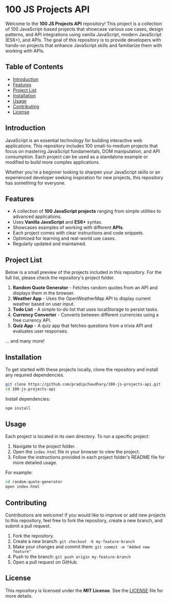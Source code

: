 
# 100 JS Projects API

Welcome to the **100 JS Projects API** repository! This project is a collection of 100 JavaScript-based projects that showcase various use cases, design patterns, and API integrations using vanilla JavaScript, modern JavaScript (ES6+), and APIs. The goal of this repository is to provide developers with hands-on projects that enhance JavaScript skills and familiarize them with working with APIs.

## Table of Contents

- [Introduction](#introduction)
- [Features](#features)
- [Project List](#project-list)
- [Installation](#installation)
- [Usage](#usage)
- [Contributing](#contributing)
- [License](#license)

## Introduction

JavaScript is an essential technology for building interactive web applications. This repository includes 100 small-to-medium projects that focus on mastering JavaScript fundamentals, DOM manipulation, and API consumption. Each project can be used as a standalone example or modified to build more complex applications.

Whether you're a beginner looking to sharpen your JavaScript skills or an experienced developer seeking inspiration for new projects, this repository has something for everyone.

## Features

- A collection of **100 JavaScript projects** ranging from simple utilities to advanced applications.
- Uses **Vanilla JavaScript** and **ES6+** syntax.
- Showcases examples of working with different **APIs**.
- Each project comes with clear instructions and code snippets.
- Optimized for learning and real-world use cases.
- Regularly updated and maintained.

## Project List

Below is a small preview of the projects included in this repository. For the full list, please check the repository's project folder.

1. **Random Quote Generator** - Fetches random quotes from an API and displays them in the browser.
2. **Weather App** - Uses the OpenWeatherMap API to display current weather based on user input.
3. **Todo List** - A simple to-do list that uses localStorage to persist tasks.
4. **Currency Converter** - Converts between different currencies using a free currency API.
5. **Quiz App** - A quiz app that fetches questions from a trivia API and evaluates user responses.

... and many more!

## Installation

To get started with these projects locally, clone the repository and install any required dependencies.

```bash
git clone https://github.com/pradipchaudhary/100-js-projects-api.git
cd 100-js-projects-api
```

Install dependencies:

```bash
npm install
```

## Usage

Each project is located in its own directory. To run a specific project:

1. Navigate to the project folder.
2. Open the `index.html` file in your browser to view the project.
3. Follow the instructions provided in each project folder's README file for more detailed usage.

For example:

```bash
cd random-quote-generator
open index.html
```

## Contributing

Contributions are welcome! If you would like to improve or add new projects to this repository, feel free to fork the repository, create a new branch, and submit a pull request.

1. Fork the repository.
2. Create a new branch: `git checkout -b my-feature-branch`
3. Make your changes and commit them: `git commit -m "Added new feature"`
4. Push to the branch: `git push origin my-feature-branch`
5. Open a pull request on GitHub.

## License

This repository is licensed under the **MIT License**. See the [LICENSE](LICENSE) file for more details.
```


